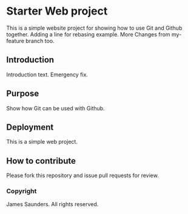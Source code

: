 # Starter Web project

This is a simple website project for
showing how to use Git and Github together.
Adding a line for rebasing example.
More Changes from my-feature branch too.

## Introduction

Introduction text.
Emergency fix.

## Purpose

Show how Git can be used with Github.

## Deployment

This is a simple web project.

## How to contribute

Please fork this repository and issue pull requests for review.

### Copyright

James Saunders. All rights reserved.